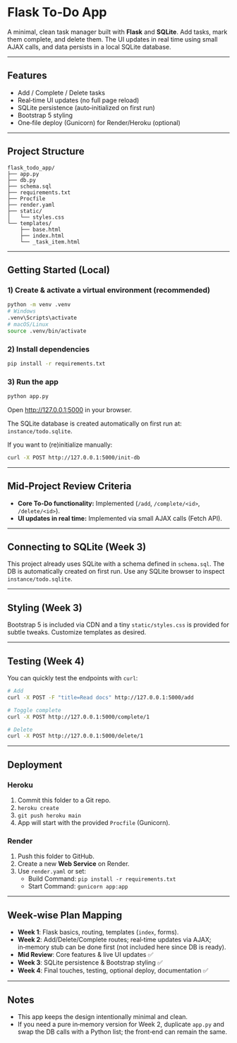 # Flask To‑Do App

A minimal, clean task manager built with **Flask** and **SQLite**. Add tasks, mark them complete, and delete them. The UI updates in real time using small AJAX calls, and data persists in a local SQLite database.

---

## Features

- Add / Complete / Delete tasks
- Real‑time UI updates (no full page reload)
- SQLite persistence (auto‑initialized on first run)
- Bootstrap 5 styling
- One‑file deploy (Gunicorn) for Render/Heroku (optional)

---

## Project Structure

```
flask_todo_app/
├── app.py
├── db.py
├── schema.sql
├── requirements.txt
├── Procfile
├── render.yaml
├── static/
│   └── styles.css
└── templates/
    ├── base.html
    ├── index.html
    └── _task_item.html
```

---

## Getting Started (Local)

### 1) Create & activate a virtual environment (recommended)
```bash
python -m venv .venv
# Windows
.venv\Scripts\activate
# macOS/Linux
source .venv/bin/activate
```

### 2) Install dependencies
```bash
pip install -r requirements.txt
```

### 3) Run the app
```bash
python app.py
```
Open http://127.0.0.1:5000 in your browser.

The SQLite database is created automatically on first run at: `instance/todo.sqlite`.

If you want to (re)initialize manually:
```bash
curl -X POST http://127.0.0.1:5000/init-db
```

---

## Mid‑Project Review Criteria

- **Core To‑Do functionality:** Implemented (`/add`, `/complete/<id>`, `/delete/<id>`).
- **UI updates in real time:** Implemented via small AJAX calls (Fetch API).

---

## Connecting to SQLite (Week 3)

This project already uses SQLite with a schema defined in `schema.sql`. The DB is automatically created on first run. Use any SQLite browser to inspect `instance/todo.sqlite`.

---

## Styling (Week 3)

Bootstrap 5 is included via CDN and a tiny `static/styles.css` is provided for subtle tweaks. Customize templates as desired.

---

## Testing (Week 4)

You can quickly test the endpoints with `curl`:

```bash
# Add
curl -X POST -F "title=Read docs" http://127.0.0.1:5000/add

# Toggle complete
curl -X POST http://127.0.0.1:5000/complete/1

# Delete
curl -X POST http://127.0.0.1:5000/delete/1
```

---

## Deployment

### Heroku
1. Commit this folder to a Git repo.
2. `heroku create`
3. `git push heroku main`
4. App will start with the provided `Procfile` (Gunicorn).

### Render
1. Push this folder to GitHub.
2. Create a new **Web Service** on Render.
3. Use `render.yaml` or set:
   - Build Command: `pip install -r requirements.txt`
   - Start Command: `gunicorn app:app`

---


## Week‑wise Plan Mapping

- **Week 1**: Flask basics, routing, templates (`index`, forms).
- **Week 2**: Add/Delete/Complete routes; real‑time updates via AJAX; in‑memory stub can be done first (not included here since DB is ready).
- **Mid Review**: Core features & live UI updates ✅
- **Week 3**: SQLite persistence & Bootstrap styling ✅
- **Week 4**: Final touches, testing, optional deploy, documentation ✅

---

## Notes

- This app keeps the design intentionally minimal and clean.
- If you need a pure in‑memory version for Week 2, duplicate `app.py` and swap the DB calls with a Python list; the front‑end can remain the same.